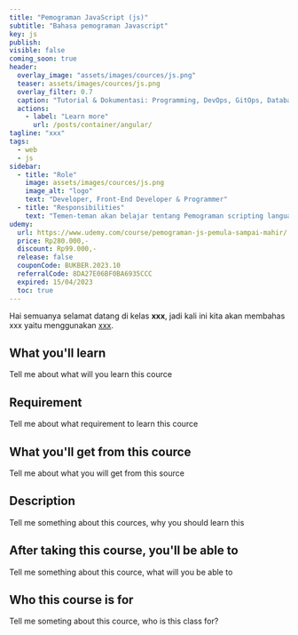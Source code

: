 ```yaml
---
title: "Pemograman JavaScript (js)"
subtitle: "Bahasa pemograman Javascript"
key: js
publish: 
visible: false
coming_soon: true
header:
  overlay_image: "assets/images/cources/js.png"
  teaser: assets/images/cources/js.png
  overlay_filter: 0.7
  caption: "Tutorial & Dokumentasi: Programming, DevOps, GitOps, Database, & Servers"
  actions:
    - label: "Learn more"
      url: /posts/container/angular/
tagline: "xxx"
tags:
  - web
  - js
sidebar:
  - title: "Role"
    image: assets/images/cources/js.png
    image_alt: "logo"
    text: "Developer, Front-End Developer & Programmer"
  - title: "Responsibilities"
    text: "Temen-teman akan belajar tentang Pemograman scripting language menggunakan Javascript."
udemy: 
  url: https://www.udemy.com/course/pemograman-js-pemula-sampai-mahir/
  price: Rp280.000,-
  discount: Rp99.000,-
  release: false
  couponCode: BUKBER.2023.10
  referralCode: 8DA27E06BF0BA6935CCC
  expired: 15/04/2023
  toc: true
---
```


Hai semuanya selamat datang di kelas **xxx**, jadi kali ini kita akan membahas xxx yaitu menggunakan [xxx](link). 

<!--more-->

## What you'll learn

Tell me about what will you learn this cource

## Requirement

Tell me about what requirement to learn this cource

## What you'll get from this cource

Tell me about what you will get from this source

## Description

Tell me something about this cources, why you should learn this

## After taking this course, you'll be able to

Tell me something about this cource, what will you be able to

## Who this course is for

Tell me someting about this cource, who is this class for?
